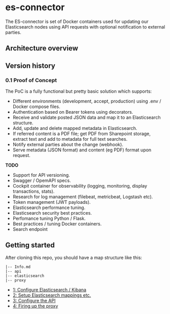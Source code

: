 # es-connector
The ES-connector is set of Docker containers used for updating our Elasticsearch nodes using API requests with optional notification to external parties.

## Architecture overview

## Version history

### 0.1 Proof of Concept
The PoC is a fully functional but pretty basic solution which supports:

- Different environments (development, accept, production) using .env / Docker compose files.
- Authentication based on Bearer tokens using decorators.
- Receive and validate posted JSON data and map it to an Elasticsearch structure.
- Add, update and delete mapped metadata in Elasticsearch.
- If referred content is a PDF file; get PDF from Sharepoint storage, extract text and add to metadata for full text searches.
- Notify external parties about the change (webhook).
- Serve metadata (JSON format) and content (eg PDF) format upon request.

**TODO**

- Support for API versioning.
- Swagger / OpemAPI specs.
- Cockpit container for observability (logging, monitoring, display transactions, stats).
- Research for log management (filebeat, metricbeat, Logstash etc).
- Token management (JWT payloads).
- Elasticsearch performance tuning.
- Elasticsearch security best practices.
- Perfomance tuning Python / Flask.
- Best practices / tuning Docker containers.
- Search endpoint

## Getting started
After cloning this repo, you should have a map structure like this:

```
|-- Info.md
|-- api
|-- elasticsearch
|-- proxy
```

- [1: Configure Elasticsearch / Kibana](https://github.com/ProvincieZeeland/es-connector/wiki/1:-Configure-Elasticsearch--&-Kibana-nodes)
- [2: Setup Elasticsearch mappings etc.](https://github.com/ProvincieZeeland/es-connector/wiki/2:-Setup-Elasticsearch-mappings-etc.)
- [3: Configure the API](https://github.com/ProvincieZeeland/es-connector/wiki/3:-Configure-the-API)
- [4: Firing up the proxy](https://github.com/ProvincieZeeland/es-connector/wiki/4:-Firing-up-the-proxy)

